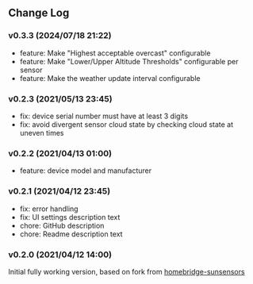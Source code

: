 ## Change Log

### v0.3.3 (2024/07/18 21:22)
- feature: Make "Highest acceptable overcast" configurable
- feature: Make "Lower/Upper Altitude Thresholds" configurable per sensor
- feature: Make the weather update interval configurable

### v0.2.3 (2021/05/13 23:45)
- fix: device serial number must have at least 3 digits
- fix: avoid divergent sensor cloud state by checking cloud state at uneven times

### v0.2.2 (2021/04/13 01:00)
- feature: device model and manufacturer

### v0.2.1 (2021/04/12 23:45)
- fix: error handling
- fix: UI settings description text
- chore: GitHub description
- chore: Readme description text

### v0.2.0 (2021/04/12 14:00)
 Initial fully working version, based on fork from [homebridge-sunsensors](https://github.com/mfkrause/homebridge-sunsensors)
